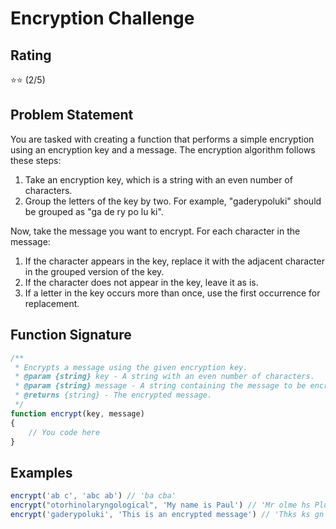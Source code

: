 # Encryption Challenge

## Rating
⭐⭐ (2/5)

## Problem Statement

You are tasked with creating a function that performs a simple encryption using an encryption key and a message. The encryption algorithm follows these steps:

1. Take an encryption key, which is a string with an even number of characters.
2. Group the letters of the key by two. For example, "gaderypoluki" should be grouped as "ga de ry po lu ki".

Now, take the message you want to encrypt. For each character in the message:

1. If the character appears in the key, replace it with the adjacent character in the grouped version of the key.
2. If the character does not appear in the key, leave it as is.
3. If a letter in the key occurs more than once, use the first occurrence for replacement.

## Function Signature

```javascript
/**
 * Encrypts a message using the given encryption key.
 * @param {string} key - A string with an even number of characters.
 * @param {string} message - A string containing the message to be encrypted.
 * @returns {string} - The encrypted message.
 */
function encrypt(key, message)
{
    // You code here
}
```

## Examples

```javascript
encrypt('ab c', 'abc ab') // 'ba cba'
encrypt("otorhinolaryngological", 'My name is Paul') // 'Mr olme hs Plua'
encrypt('gaderypoluki', 'This is an encrypted message') // 'Thks ks gn dncyrotde mdssgad'
```

